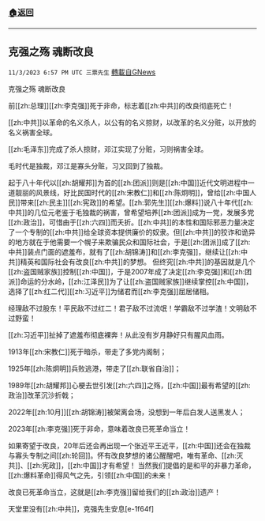 ###  [:house:返回](README.md)
---


## 克强之殇  魂断改良
`11/3/2023 6:57 PM UTC 三票先生` [轉載自GNews](https://gnews.org/articles/1918791)

克强之殇 魂断改良 

前[[zh:总理]][[zh:李克强]]死于非命，标志着[[zh:中共]]的改良彻底死亡！ 

[[zh:中共]]以革命的名义杀人，以公有的名义掠财，以改革的名义分赃，以开放的名义祸害全球。 

[[zh:毛泽东]]完成了杀人掠财，邓江实现了分赃，习则祸害全球。 

毛时代是独裁，邓江是寡头分赃，习又回到了独裁。 

起于八十年代以[[zh:胡耀邦]]为首的[[zh:团派]]则是[[zh:中国]]近代文明进程中一道靓丽的风景线，好比民国时代的[[zh:宋教仁]]和[[zh:陈炯明]]，曾给[[zh:中国人民]]带来[[zh:民主]][[zh:宪政]]的希望。[[zh:郭先生]][[zh:爆料]]说八十年代[[zh:中共]]的几位元老鉴于毛独裁的祸害，曾希望培养[[zh:团派]]成为一党，发展多党[[zh:政治]]，可惜由于[[zh:六四]]而夭折。[[zh:中共]]的本性和国际邪恶力量决定了一个专制的[[zh:中共]]给全球资本提供廉价的奴隶。但[[zh:中共]]的狡诈和诡异的地方就在于他需要一个幌子来欺骗民众和国际社会，于是[[zh:团派]]成了[[zh:中共]]装点门面的遮羞布，就有了[[zh:胡锦涛]]和[[zh:李克强]]，继续让[[zh:中共]]精英和国际社会有改良[[zh:中共]]的梦想。 但终究[[zh:中共]]的基因就是几个[[zh:盗国贼家族]]控制[[zh:中国]]，于是2007年成了决定[[zh:李克强]]和[[zh:团派]]命运的分水岭，[[zh:江泽民]]为了让[[zh:盗国贼家族]]继续掌控[[zh:中国]]，选择了[[zh:红二代]][[zh:习近平]]为储君而[[zh:李克强]]屈居储相。 

经理敌不过股东！平民敌不过红二！君子敌不过流氓！学霸敌不过学渣！文明敌不过野蛮！ 

[[zh:习近平]]扯掉了遮羞布彻底裸奔！从此没有岁月静好只有腥风血雨。 

1913年[[zh:宋教仁]]死于暗杀，带走了多党内阁制；

1925年[[zh:陈炯明]]兵败逃港，带走了[[zh:联省自治]]； 

1989年[[zh:胡耀邦]]心梗去世引发[[zh:六四]]之殇，[[zh:中国]]最有希望的[[zh:政治]]改革沉沙折戟； 

2022年[[zh:10月]][[zh:胡锦涛]]被架离会场，没想到一年后白发人送黑发人； 

2023年[[zh:李克强]]死于非命，意味着改良已死革命当立！ 

如果寄望于改良，20年后还会再出现一个张近平王近平，[[zh:中国]]还会在独裁与寡头专制之间[[zh:轮回]]。怀有改良梦想的诸公醒醒吧，唯有革命、[[zh:灭共]]、[[zh:宪政]]，[[zh:中国]]才有希望！ 当然我们提倡的是和平的非暴力革命，[[zh:爆料革命]]得风气之先，引领[[zh:中国]]的未来！

改良已死革命当立，这就是[[zh:李克强]]留给我们的[[zh:政治]]遗产！ 

天堂里没有[[zh:中共]]，克强先生安息[e-1f64f]

